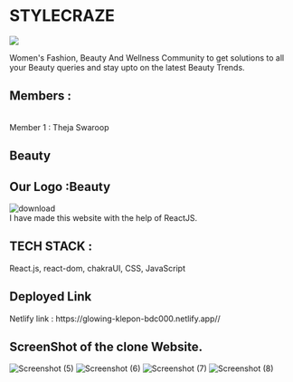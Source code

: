 <h1>STYLECRAZE  </h1>
<img src="https://cdn2.stylecraze.com/wp-content/themes/buddyboss-child/images/sc-logo.png"/>

 Women's Fashion, Beauty And Wellness Community to get solutions to all your Beauty queries and stay upto on the latest Beauty Trends.

<h2>Members :</h2>

<p>


 <br>
Member 1 : Theja Swaroop
  <br>

</p>

<h2> Beauty</H2>

<h2>Our Logo :Beauty</h2>


![download](https://user-images.githubusercontent.com/105914391/208310983-0961d29f-6f43-4a9c-bb49-f1bd30536bed.png)<br/>
I have made this website with the help of ReactJS.


<h2>TECH STACK :</h3>
<p>
React.js, react-dom, chakraUI, CSS, JavaScript 
</br>

</p>

<h2>Deployed Link </h2>
<p>Netlify link : https://glowing-klepon-bdc000.netlify.app//</p>

<h2>ScreenShot of the clone Website.</h2>


![Screenshot (5)](https://user-images.githubusercontent.com/105914391/208310836-43fb92b8-73b2-4b61-8959-dec06571f5ca.png)
![Screenshot (6)](https://user-images.githubusercontent.com/105914391/208310864-be10fca2-720c-4115-817d-737ad7cb7452.png)
![Screenshot (7)](https://user-images.githubusercontent.com/105914391/208310869-6c31e839-1a05-425b-99a2-88506bffd24a.png)
![Screenshot (8)](https://user-images.githubusercontent.com/105914391/208310922-778eaa15-e132-4baf-8d0b-a5f812b49eb7.png)



